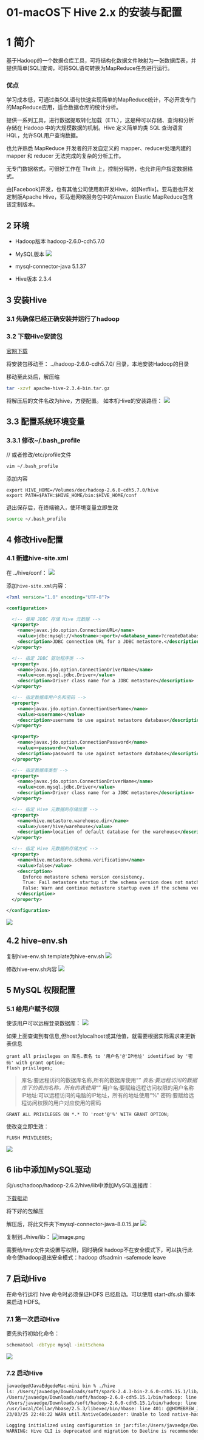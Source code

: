 # 01-macOS下 Hive 2.x 的安装与配置

# 1 简介

基于Hadoop的一个数据仓库工具，可将结构化数据文件映射为一张数据库表，并提供简单[SQL]查询，可将SQL语句转换为MapReduce任务进行运行。

### 优点

学习成本低，可通过类SQL语句快速实现简单的MapReduce统计，不必开发专门的MapReduce应用，适合数据仓库的统计分析。

提供一系列工具，进行数据提取转化加载（ETL），这是种可以存储、查询和分析存储在 Hadoop 中的大规模数据的机制。Hive 定义简单的类 SQL 查询语言HQL，允许SQL用户查询数据。

也允许熟悉 MapReduce 开发者的开发自定义的 mapper、reducer处理内建的 mapper 和 reducer 无法完成的复杂的分析工作。

无专门数据格式，可很好工作在 Thrift 上，控制分隔符，也允许用户指定数据格式。


由[Facebook]开发，也有其他公司使用和开发Hive，如[Netflix]。亚马逊也开发定制版Apache Hive，亚马逊网络服务包中的Amazon Elastic MapReduce包含该定制版本。

## 2 环境

- Hadoop版本
  hadoop-2.6.0-cdh5.7.0

- MySQL版本
  ![](https://upload-images.jianshu.io/upload_images/16782311-db67b7eb99002aee.png?imageMogr2/auto-orient/strip%7CimageView2/2/w/1240)

- mysql-connector-java
  5.1.37

- Hive版本
  2.3.4

## 3 安装Hive

### 3.1 先确保已经正确安装并运行了hadoop

### 3.2 下载Hive安装包 

[官网下载](http://mirror.bit.edu.cn/apache/hive/hive-2.3.4/)

将安装包移动至：
../hadoop-2.6.0-cdh5.7.0/ 目录，本地安装Hadoop的目录

移动至此处后，解压缩

```bash
tar -xzvf apache-hive-2.3.4-bin.tar.gz
```

将解压后的文件名改为hive，方便配置。 如本机Hive的安装路径：
![](https://upload-images.jianshu.io/upload_images/16782311-51937a6fae66f951.png?imageMogr2/auto-orient/strip%7CimageView2/2/w/1240)

## 3.3 配置系统环境变量 

### 3.3.1 修改~/.bash_profile

// 或者修改/etc/profile文件

```bash
vim ~/.bash_profile
```

添加内容

```properties
export HIVE_HOME=/Volumes/doc/hadoop-2.6.0-cdh5.7.0/hive
export PATH=$PATH:$HIVE_HOME/bin:$HIVE_HOME/conf
```

 退出保存后，在终端输入，使环境变量立即生效

```bash
source ~/.bash_profile
```

## 4 修改Hive配置

### 4.1 新建hive-site.xml

在 ../hive/conf：
![](https://upload-images.jianshu.io/upload_images/16782311-4983ccaf4ab9de99.png?imageMogr2/auto-orient/strip%7CimageView2/2/w/1240)

添加`hive-site.xml`内容：

```xml
<?xml version="1.0" encoding="UTF-8"?>

<configuration>

  <!-- 使用 JDBC 存储 Hive 元数据 -->
  <property>
    <name>javax.jdo.option.ConnectionURL</name>
    <value>jdbc:mysql://<hostname>:<port>/<database_name>?createDatabaseIfNotExist=true</value>
    <description>JDBC connection URL for a JDBC metastore.</description>
  </property>

  <!-- 指定 JDBC 驱动程序类 -->
  <property>
    <name>javax.jdo.option.ConnectionDriverName</name>
    <value>com.mysql.jdbc.Driver</value>
    <description>Driver class name for a JDBC metastore</description>
  </property>

  <!-- 指定数据库用户名和密码 -->
  <property>
    <name>javax.jdo.option.ConnectionUserName</name>
    <value><username></value>
    <description>username to use against metastore database</description>
  </property>

  <property>
    <name>javax.jdo.option.ConnectionPassword</name>
    <value><password></value>
    <description>password to use against metastore database</description>
  </property>

  <!-- 指定数据库类型 -->
  <property>
    <name>javax.jdo.option.ConnectionDriverName</name>
    <value>com.mysql.jdbc.Driver</value>
    <description>Driver class name for a JDBC metastore</description>
  </property>

  <!-- 指定 Hive 元数据的存储位置 -->
  <property>
    <name>hive.metastore.warehouse.dir</name>
    <value>/user/hive/warehouse</value>
    <description>location of default database for the warehouse</description>
  </property>

  <!-- 指定 Hive 元数据的存储方式 -->
  <property>
    <name>hive.metastore.schema.verification</name>
    <value>false</value>
    <description>
      Enforce metastore schema version consistency.
      True: Fail metastore startup if the schema version does not match.
      False: Warn and continue metastore startup even if the schema version does not match.
    </description>
  </property>

</configuration>
```



![](https://upload-images.jianshu.io/upload_images/16782311-8754cf0dc39cb006.png?imageMogr2/auto-orient/strip%7CimageView2/2/w/1240)

## 4.2 hive-env.sh

复制hive-env.sh.template为hive-env.sh
![](https://upload-images.jianshu.io/upload_images/16782311-e07bdf9382b947a2.png?imageMogr2/auto-orient/strip%7CimageView2/2/w/1240)

修改hive-env.sh内容
![](https://upload-images.jianshu.io/upload_images/16782311-60758eb384849339.png?imageMogr2/auto-orient/strip%7CimageView2/2/w/1240)

## 5 MySQL 权限配置

### 5.1 给用户赋予权限

使该用户可以远程登录数据库：
![](https://upload-images.jianshu.io/upload_images/16782311-3e652dd9a335442c.png?imageMogr2/auto-orient/strip%7CimageView2/2/w/1240)

如果上面查询到有信息,但host为localhost或其他值，就需要根据实际需求来更新表信息

```
grant all privileges on 库名.表名 to '用户名'@'IP地址' identified by '密码' with grant option;
flush privileges;
```

> 库名:要远程访问的数据库名称,所有的数据库使用“*” 
> 表名:要远程访问的数据库下的表的名称，所有的表使用“*” 
> 用户名:要赋给远程访问权限的用户名称 
> IP地址:可以远程访问的电脑的IP地址，所有的地址使用“%” 
> 密码:要赋给远程访问权限的用户对应使用的密码

```
GRANT ALL PRIVILEGES ON *.* TO 'root'@'%' WITH GRANT OPTION;
```

使改变立即生效：

```
FLUSH PRIVILEGES;

```

![](https://upload-images.jianshu.io/upload_images/16782311-8b9f16bc279d8c54.png?imageMogr2/auto-orient/strip%7CimageView2/2/w/1240)

## 6 lib中添加MySQL驱动

向/usr/hadoop/hadoop-2.6.2/hive/lib中添加MySQL连接库：

[下载驱动](https://dev.mysql.com/downloads/connector/j/)

将下好的包解压

解压后，将此文件夹下mysql-connector-java-8.0.15.jar
![](https://upload-images.jianshu.io/upload_images/16782311-fbd0d44ece0a36b5.png?imageMogr2/auto-orient/strip%7CimageView2/2/w/1240)

复制到../hive/lib：
![image.png](https://upload-images.jianshu.io/upload_images/16782311-9336f9b6da0dbb5e.png?imageMogr2/auto-orient/strip%7CimageView2/2/w/1240)

需要给/tmp文件夹设置写权限，同时确保 hadoop不在安全模式下，可以执行此命令使hadoop退出安全模式：hadoop dfsadmin -safemode leave

## 7 启动Hive

在命令行运行 hive 命令时必须保证HDFS 已经启动。可以使用 start-dfs.sh 脚本来启动 HDFS。

### 7.1 第一次启动Hive

要先执行初始化命令：

```bash
schematool -dbType mysql -initSchema
```

![](https://upload-images.jianshu.io/upload_images/16782311-62391a0223e9c65d.png?imageMogr2/auto-orient/strip%7CimageView2/2/w/1240)

### 7.2 启动Hive

```bash
javaedge@JavaEdgedeMac-mini bin % ./hive
ls: /Users/javaedge/Downloads/soft/spark-2.4.3-bin-2.6.0-cdh5.15.1/lib/spark-assembly-*.jar: No such file or directory
/Users/javaedge/Downloads/soft/hadoop-2.6.0-cdh5.15.1/bin/hadoop: line 148: /Users/javaedge/Downloads/soft/hive-1.1.0-cdh5.15.1/bin/@@HOMEBREW_JAVA@@/bin/java: No such file or directory
/Users/javaedge/Downloads/soft/hadoop-2.6.0-cdh5.15.1/bin/hadoop: line 148: exec: /Users/javaedge/Downloads/soft/hive-1.1.0-cdh5.15.1/bin/@@HOMEBREW_JAVA@@/bin/java: cannot execute: No such file or directory
/usr/local/Cellar/hbase/2.5.3/libexec/bin/hbase: line 401: @@HOMEBREW_JAVA@@/bin/java: No such file or directory
23/03/25 22:40:22 WARN util.NativeCodeLoader: Unable to load native-hadoop library for your platform... using builtin-java classes where applicable

Logging initialized using configuration in jar:file:/Users/javaedge/Downloads/soft/hive-1.1.0-cdh5.15.1/lib/hive-common-1.1.0-cdh5.15.1.jar!/hive-log4j.properties
WARNING: Hive CLI is deprecated and migration to Beeline is recommended.
```